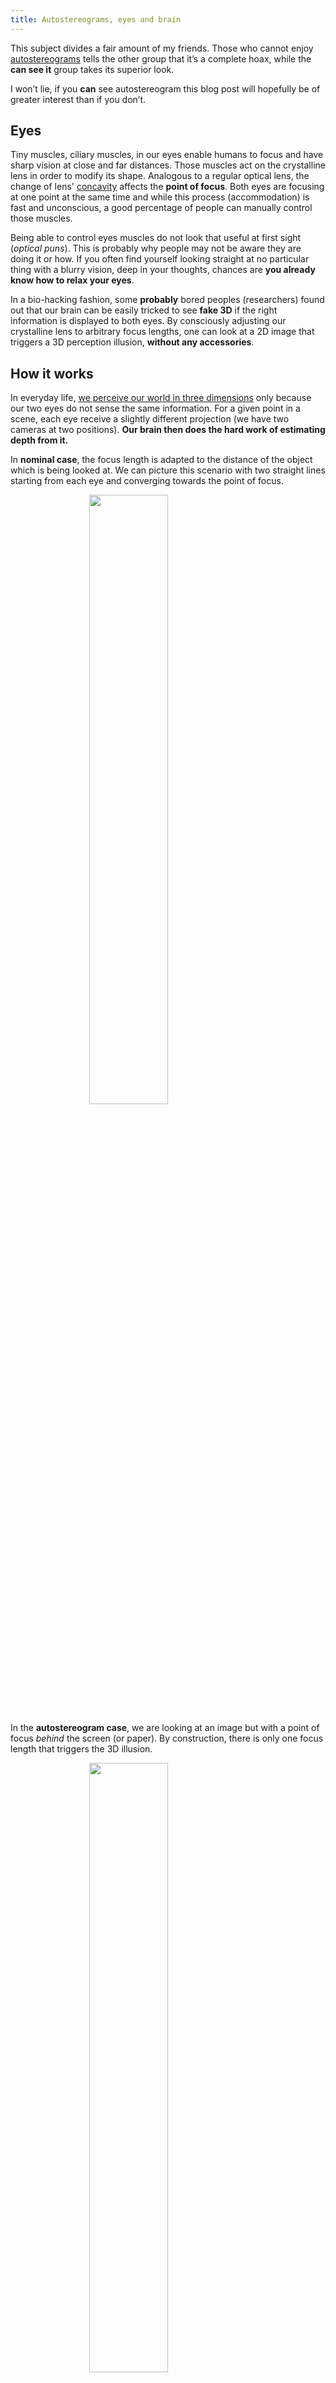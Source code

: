 ```yaml
---
title: Autostereograms, eyes and brain
---
```


This subject divides a fair amount of my friends. Those who cannot enjoy [autostereograms](https://www.pakin.org/~scott/stereograms/) tells the other group that it’s a complete hoax, while the **can see it** group takes its superior look.

I won’t lie, if you **can** see autostereogram this blog post will hopefully be of greater interest than if you don’t.

## Eyes

Tiny muscles, ciliary muscles, in our eyes enable humans to focus and have sharp vision at close and far distances. Those muscles act on the crystalline lens in order to modify its shape. Analogous to a regular optical lens, the change of lens' [concavity](https://en.wikipedia.org/wiki/Lens) affects the **point of focus**. Both eyes are focusing at one point at the same time and while this process (accommodation) is fast and unconscious, a good percentage of people can manually control those muscles.

Being able to control eyes muscles do not look that useful at first sight (*optical puns*). This is probably why people may not be aware they are doing it or how. If you often find yourself looking straight at no particular thing with a blurry vision, deep in your thoughts, chances are **you already know how to relax your eyes**.

In a bio-hacking fashion, some **probably** bored peoples (researchers) found out that our brain can be easily tricked to see **fake 3D** if the right information is displayed to both eyes. By consciously adjusting our crystalline lens to arbitrary focus lengths, one can look at a 2D image that triggers a 3D perception illusion, **without any accessories**.

## How it works

In everyday life, [we perceive our world in three dimensions](https://en.wikipedia.org/wiki/Stereopsis) only because our two eyes do not sense the same information. For a given point in a scene, each eye receive a slightly different projection (we have two cameras at two positions). **Our brain then does the hard work of estimating depth from it.**

In **nominal case**, the focus length is adapted to the distance of the object which is being looked at. We can picture this scenario with two straight lines starting from each eye and converging towards the point of focus.

<img style="margin: 0 auto; display: block; width : 50%;" src="../../images/autostereogram/normal.png">

In the **autostereogram case**, we are looking at an image but with a point of focus *behind* the screen (or paper). By construction, there is only one focus length that triggers the 3D illusion. 

<img style="margin: 0 auto; display: block; width : 50%;" src="../../images/autostereogram/stereo.png">

The **trick** consists in building an image that, if viewed with a focus point behind the image plane, feeds the same visual information about the focus point (mainly color here) to both eyes. When both eyes see the same information at focus point, **the brains thinks that there is an object at focus distance** (because that’s what happens everyday).

In image terms, this means we have to adjust the value of two pixels separated by a given distance (we call it the stereo separation) to be the same. Of course, the stereo separation depends on focus point hence on the depth map. By looking at my humble drawing above, you can see how changing the focus point position (which is a function of the depth map) will shrink or expand the stereo separation.

**Finding this focus length is what is precisely hard about seeing autostereogram since it is basically trial and error**.

 If you never attempted to see one before, here is an autostereogram I generated :

<img style="margin: 0 auto; display: block; width : 50%;" src="../../images/autostereogram/example.png">

When close to focus distance, you should feel like two separate images are merging. The depth illusion is sharp and crisp, the feeling is exactly the same as looking a normal object behind your screen. At the right spot, you should see the logo below in 3D, higher values (bright) being closer. 

From aside, this should be the **depth profile** observed.

<img style="margin: 0 auto; display: block; width : 70%;" src="../../images/autostereogram/3D.png">

## Implementation

I (re)implemented a generation algorithm based on [SIRDS](https://www.cs.waikato.ac.nz/~ihw/papers/94-HWT-SI-IHW-SIRDS-paper.pdf) paper in Rust. I extended the algorithm in order to support image tiling input instead of binary dots.

**Source code : [alelouis/autostereogram-rust](https://github.com/alelouis/autostereogram-rust)**

Feel free to experiment with your own depth maps and tile textures ! 